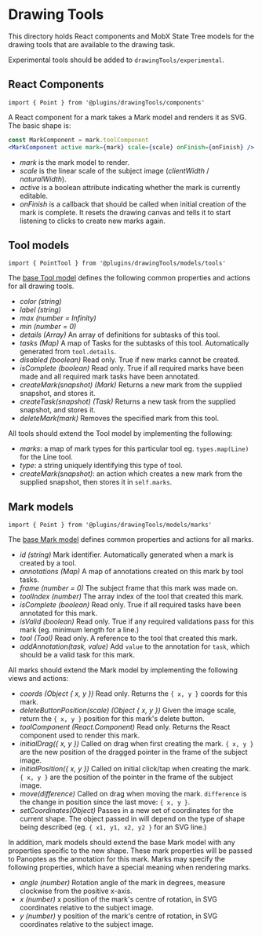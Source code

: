 # Drawing Tools

This directory holds React components and MobX State Tree models for the drawing tools that are available to the drawing task.

Experimental tools should be added to `drawingTools/experimental`.

## React Components

`import { Point } from '@plugins/drawingTools/components'`

A React component for a mark takes a Mark model and renders it as SVG. The basic shape is:
```jsx
const MarkComponent = mark.toolComponent
<MarkComponent active mark={mark} scale={scale} onFinish={onFinish} />
```

 - _mark_ is the mark model to render.
 - _scale_ is the linear scale of the subject image (_clientWidth_ / _naturalWidth_).
 - _active_ is a boolean attribute indicating whether the mark is currently editable.
 - _onFinish_ is a callback that should be called when initial creation of the mark is complete. It resets the drawing canvas and tells it to start listening to clicks to create new marks again.

## Tool models

`import { PointTool } from '@plugins/drawingTools/models/tools'`

The [base Tool model](https://github.com/zooniverse/front-end-monorepo/tree/master/packages/lib-classifier/src/plugins/drawingTools/models/tools/Tool) defines the following common properties and actions for all drawing tools.
- _color (string)_
- _label (string)_
- _max (number = Infinity)_
- _min (number = 0)_
- _details (Array)_ An array of definitions for subtasks of this tool.
- _tasks (Map)_ A map of Tasks for the subtasks of this tool. Automatically generated from `tool.details`.
- _disabled (boolean)_ Read only. True if new marks cannot be created.
- _isComplete (boolean)_ Read only. True if all required marks have been made and all required mark tasks have been annotated.
- _createMark(snapshot) (Mark)_ Returns a new mark from the supplied snapshot, and stores it.
- _createTask(snapshot) (Task)_ Returns a new task from the supplied snapshot, and stores it.
- _deleteMark(mark)_ Removes the specified mark from this tool.

All tools should extend the Tool model by implementing the following:
- _marks_: a map of mark types for this particular tool eg. `types.map(Line)` for the Line tool.
- _type_: a string uniquely identifying this type of tool.
- _createMark(snapshot)_: an action which creates a new mark from the supplied snapshot, then stores it in `self.marks`.

## Mark models

`import { Point } from '@plugins/drawingTools/models/marks'`

The [base Mark model](https://github.com/zooniverse/front-end-monorepo/tree/master/packages/lib-classifier/src/plugins/drawingTools/models/marks/Mark) defines common properties and actions for all marks.
- _id (string)_ Mark identifier. Automatically generated when a mark is created by a tool.
- _annotations (Map)_ A map of annotations created on this mark by tool tasks.
- _frame (number = 0)_ The subject frame that this mark was made on.
- _toolIndex (number)_ The array index of the tool that created this mark.
- _isComplete (boolean)_ Read only. True if all required tasks have been annotated for this mark.
- _isValid (boolean)_ Read only. True if any required validations pass for this mark (eg. minimum length for a line.)
- _tool (Tool)_ Read only. A reference to the tool that created this mark.
- _addAnnotation(task, value)_ Add `value` to the annotation for `task`, which should be a valid task for this mark.

All marks should extend the Mark model by implementing the following views and actions:
- _coords (Object { x, y })_ Read only. Returns the `{ x, y }` coords for this mark.
- _deleteButtonPosition(scale) (Object { x, y })_ Given the image scale, return the `{ x, y }` position for this mark's delete button.
- _toolComponent (React.Component)_ Read only. Returns the React component used to render this mark.
- _initialDrag({ x, y })_ Called on drag when first creating the mark. `{ x, y }` are the new position of the dragged pointer in the frame of the subject image.
- _initialPosition({ x, y })_ Called on initial click/tap when creating the mark. `{ x, y }` are the position of the pointer in the frame of the subject image.
- _move(difference)_ Called on drag when moving the mark. `difference` is the change in position since the last move: `{ x, y }`.
- _setCoordinates(Object)_ Passes in a new set of coordinates for the current shape. The object passed in will depend on the type of shape being described (eg. `{ x1, y1, x2, y2 }` for an SVG line.)

In addition, mark models should extend the base Mark model with any properties specific to the new shape. These mark properties will be passed to Panoptes as the annotation for this mark. Marks may specify the following properties, which have a special meaning when rendering marks.

- _angle (number)_ Rotation angle of the mark in degrees, measure clockwise from the positive x-axis.
- _x (number)_ x position of the mark's centre of rotation, in SVG coordinates relative to the subject image.
- _y (number)_ y position of the mark's centre of rotation, in SVG coordinates relative to the subject image.
